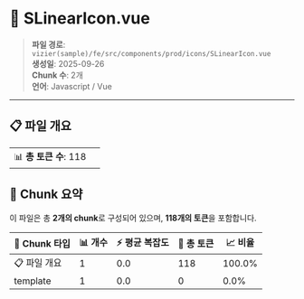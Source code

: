 # 📄 SLinearIcon.vue

> **파일 경로**: `vizier(sample)/fe/src/components/prod/icons/SLinearIcon.vue`  
> **생성일**: 2025-09-26  
> **Chunk 수**: 2개  
> **언어**: Javascript / Vue
---


## 📋 파일 개요

| | |
|--|--|
| 📊 **총 토큰 수**: 118 |  |






## 🧩 Chunk 요약

이 파일은 총 **2개의 chunk**로 구성되어 있으며, **118개의 토큰**을 포함합니다.

| 🧩 Chunk 타입 | 📊 개수 | ⚡ 평균 복잡도 | 📝 총 토큰 | 📈 비율 |
|---------------|--------|-------------|----------|--------|
| 📋 파일 개요 | 1 | 0.0 | 118 | 100.0% |
| template | 1 | 0.0 | 0 | 0.0% |

